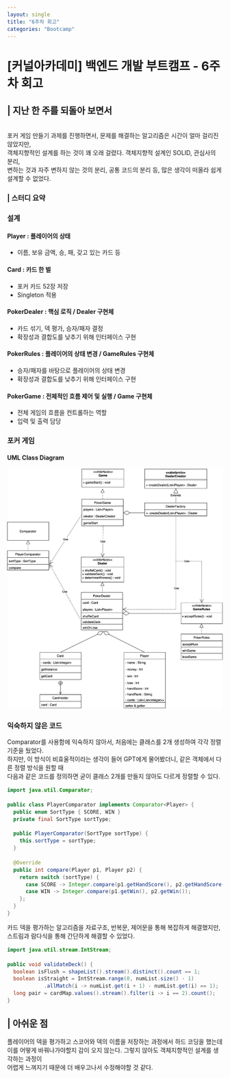 ```yaml
---
layout: single
title: "6주차 회고"
categories: "Bootcamp"
---
```


# [커널아카데미] 백엔드 개발 부트캠프 - 6주차 회고

## | 지난 한 주를 되돌아 보면서

<br>
포커 게임 만들기 과제를 진행하면서, 문제를 해결하는 알고리즘은 시간이 얼마 걸리진 않았지만, <br>
객체지향적인 설계를 하는 것이 꽤 오래 걸렸다. 객체지향적 설계인 SOLID, 관심사의 분리,  <br>
변하는 것과 자주 변하지 않는 것의 분리, 공통 코드의 분리 등, 많은 생각이 떠올라 쉽게 설계할 수 없었다.<br>

### | 스터디 요약 ###

### 설계

#### Player : 플레이어의 상태
 - 이름, 보유 금액, 승, 패, 갖고 있는 카드 등
#### Card : 카드 한 벌
 - 포커 카드 52장 저장
 - Singleton 적용
#### PokerDealer : 핵심 로직 / Dealer 구현체
 - 카드 섞기, 덱 평가, 승자/패자 결정
 - 확장성과 결합도를 낮추기 위해 인터페이스 구현
#### PokerRules : 플레이어의 상태 변경 / GameRules 구현체
 - 승자/패자를 바탕으로 플레이어의 상태 변경
 - 확장성과 결합도를 낮추기 위해 인터페이스 구현
#### PokerGame : 전체적인 흐름 제어 및 실행 / Game 구현체
 - 전체 게임의 흐름을 컨트롤하는 역할
 - 입력 및 출력 담당 

### 포커 게임
#### UML Class Diagram

![6w-poker_uml.jpg](/assets/images/6w-poker_uml.jpg)

### 익숙하지 않은 코드
Comparator를 사용함에 익숙하지 않아서, 처음에는 클래스를 2개 생성하여 각각 정렬 기준을 뒀었다. <br>
하지만, 이 방식이 비효울적이라는 생각이 들어 GPT에게 물어봤더니, 같은 객체에서 다른 정렬 방식을 원할 때<br> 
다음과 같은 코드를 정의하면 굳이 클래스 2개를 만들지 않아도 다르게 정렬할 수 있다.

```java
import java.util.Comparator;

public class PlayerComparator implements Comparator<Player> {
  public enum SortType { SCORE, WIN }
  private final SortType sortType;
  
  public PlayerComparator(SortType sortType) {
    this.sortType = sortType;
  }
  
  @Override
  public int compare(Player p1, Player p2) {
    return switch (sortType) {
      case SCORE -> Integer.compare(p1.getHandScore(), p2.getHandScore());
      case WIN -> Integer.compare(p1.getWin(), p2.getWin());
    };
  }
}
```

카드 덱을 평가하는 알고리즘을 자료구조, 반복문, 제어문을 통해 복잡하게 해결했지만, <br> 
스트림과 람다식을 통해 간단하게 해결할 수 있었다.

```java
import java.util.stream.IntStream;

public void validateDeck() {
  boolean isFlush = shapeList().stream().distinct().count == 1;
  boolean isStraight = IntStream.range(0, numList.size() - 1)
            .allMatch(i -> numList.get(i + 1) - numList.get(i) == 1);
  long pair = cardMap.values().stream().filter(i -> i == 2).count();
}
```

## | 아쉬운 점
플레이어의 덱을 평가하고 스코어와 덱의 이름을 저장하는 과정에서 하드 코딩을 했는데 <br>
이를 어떻게 바꿔나가야할지 감이 오지 않는다. 그렇지 않아도 객체지향적인 설계를 생각하는 과정이<br>
어렵게 느껴지기 때문에 더 배우고나서 수정해야할 것 같다.